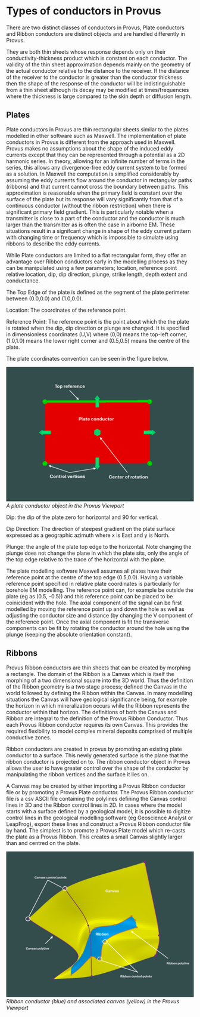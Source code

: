 # Types of conductors in Provus

There are two distinct classes of conductors in Provus, Plate conductors and Ribbon conductors are distinct objects and are handled differently in Provus.

They are both thin sheets whose response depends only on their conductivity-thickness product which is constant on each conductor. The validity of the thin sheet approximation depends mainly on the geometry of the actual conductor relative to the distance to the receiver. If the distance of the receiver to the conductor is greater than the conductor thickness then the shape of the response of the conductor will be indistinguishable from a thin sheet although its decay may be modified at times/frequencies where the thickness is large compared to the skin depth or diffusion length.

## Plates

Plate conductors in Provus are thin rectangular sheets similar to the plates modelled in other software such as Maxwell. The implementation of plate conductors in Provus is different from the approach used in Maxwell. Provus makes no assumptions about the shape of the induced eddy currents except that they can be represented through a potential as a 2D harmonic series. In theory, allowing for an infinite number of terms in the series, this allows any divergence-free eddy current system to be formed as a solution. In Maxwell the computation is simplified considerably by assuming the eddy currents flow around the conductor in rectangular paths (ribbons) and that current cannot cross the boundary between paths. This approximation is reasonable when the primary field is constant over the surface of the plate but its response will vary significantly from that of a continuous conductor (without the ribbon restriction) when there is significant primary field gradient. This is particularly notable when a transmitter is close to a part of the conductor and the conductor is much larger than the transmitter as is often the case in airborne EM. These situations result in a signifcant change in shape of the eddy current pattern with changing time or frequency which is impossible to simulate using ribbons to describe the eddy currents.

While Plate conductors are limited to a flat rectangular form, they offer an advantage over Ribbon conductors early in the modelling process as they can be manipulated using a few parameters; location, reference point relative location, dip, dip direction, plunge, strike length, depth extent and conductance.

The Top Edge of the plate is defined as the segment of the plate perimeter between (0.0,0.0) and (1.0,0.0).

Location: The coordinates of the reference point.

Reference Point: The reference point is the point about which the the plate is rotated when the dip, dip direction or plunge are changed. It is specified in dimensionless coordinates (U,V) where (0,0) means the top-left corner,(1.0,1.0) means the lower right corner and (0.5,0.5) means the centre of the plate.

The plate coordinates convention can be seen in the figure below.

![Basic plate](../images/plate_label.PNG)
*A plate conductor object in the Provus Viewport*

Dip: the dip of the plate zero for horizontal and 90 for vertical.

Dip Direction: The direction of steepest gradient on the plate surface expressed as a geographic azimuth where x is East and y is North.

Plunge: the angle of the plate top edge to the horizontal. Note changing the plunge does not change the plane in which the plate sits, only the angle of the top edge relative to the trace of the horizontal with the plane.

The plate modelling software Maxwell assumes all plates have their reference point at the centre of the top edge (0.5,0.0). Having a variable reference point specified in relative plate coordinates is particularly for borehole EM modelling. The reference point can, for example be outside the plate (eg as (0.5, -0.5)) and this reference point can be placed to be coinicident with the hole. The axial component of the signal can be first modelled by moving the reference point up and down the hole as well as adjusting the conductor size and distance (by changing the V component of the reference point. Once the axial component is fit the transverse components can be fit by rotating the conductor around the hole using the plunge (keeping the absolute orientation constant).

## Ribbons

Provus Ribbon conductors are thin sheets that can be created by morphing a rectangle. The domain of the Ribbon is a Canvas which is itself the morphing of a two dimensional square into the 3D world. Thus the definition of the Ribbon geometry is a two stage process; defined the Canvas in the world followed by defining the Ribbon within the Canvas. In many modelling situations the Canvas will have geological significance being, for example the horizon in which mineralization occurs while the Ribbon represents the conductor within that horizon. The definitions of both the Canvas and Ribbon are integral to the definition of the Provus Ribbon Conductor. Thus each Provus Ribbon conductor requires its own Canvas. This provides the required flexibility to model complex mineral deposits comprised of multiple conductive zones.

Ribbon conductors are created in provus by promoting an existing plate conductor to a surface. This newly generated surface is the plane that the ribbon conductor is projected on to. The ribbon conductor object in Provus allows the user to have greater control over the shape of the conductor by manipulating the ribbon vertices and the surface it lies on.

A Canvas may be created by either importing a Provus Ribbon conductor file or by promoting a Provus Plate conductor. The Provus Ribbon conductor file is a csv ASCII file containing the polylines defining the Canvas control lines in 3D and the Ribbon control lines in 2D. In cases where the model starts with a surface defined by a geological model, it is possible to digitize control lines in the geological modelling software (eg Geoscience Analyst or LeapFrog), export these lines and construct a Provus Ribbon conductor file by hand. The simplest is to promote a Provus Plate model which re-casts the plate as a Provus Ribbon. This creates a small Canvas slightly larger than and centred on the plate.

![Basic ribbon](../images/ribbon_label.PNG)
*Ribbon conductor (blue) and associated canvas (yellow) in the Provus Viewport*
